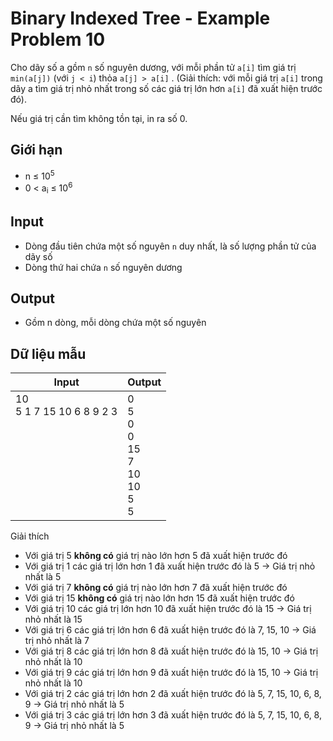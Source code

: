 # Binary Indexed Tree - Example Problem 10

Cho dãy số a gồm `n` số nguyên dương, với mỗi phần tử `a[i]` tìm giá trị `min(a[j])` (với `j < i`) thỏa `a[j] > a[i]` . (Giải thích: với mỗi giá trị `a[i]` trong dãy a tìm giá trị nhỏ nhất trong số các giá trị lớn hơn `a[i]` đã xuất hiện trước đó).

Nếu giá trị cần tìm không tồn tại, in ra số 0.

## Giới hạn

* n ≤ 10<sup>5</sup>
* 0 < a<sub>i</sub> ≤ 10<sup>6</sup>

## Input

* Dòng đầu tiên chứa một số nguyên `n` duy nhất, là số lượng phần tử của dãy số
* Dòng thứ hai chứa `n` số nguyên dương

## Output

* Gồm n dòng, mỗi dòng chứa một số nguyên

## Dữ liệu mẫu

| Input | Output |
|---|---|
| 10 <br> 5 1 7 15 10 6 8 9 2 3 <br> <br> <br> <br> <br> <br> <br> <br> <br> | 0 <br> 5 <br> 0 <br> 0 <br> 15 <br> 7 <br> 10 <br> 10 <br> 5 <br> 5

Giải thích

* Với giá trị 5 **không có** giá trị nào lớn hơn 5 đã xuất hiện trước đó
* Với giá trị 1 các giá trị lớn hơn 1 đã xuất hiện trước đó là 5 &rarr; Giá trị nhỏ nhất là 5
* Với giá trị 7 **không có** giá trị nào lớn hơn 7 đã xuất hiện trước đó
* Với giá trị 15 **không có** giá trị nào lớn hơn 15 đã xuất hiện trước đó
* Với giá trị 10 các giá trị lớn hơn 10 đã xuất hiện trước đó là 15 &rarr; Giá trị nhỏ nhất là 15
* Với giá trị 6 các giá trị lớn hơn 6 đã xuất hiện trước đó là 7, 15, 10 &rarr; Giá trị nhỏ nhất là 7
* Với giá trị 8 các giá trị lớn hơn 8 đã xuất hiện trước đó là 15, 10 &rarr; Giá trị nhỏ nhất là 10
* Với giá trị 9 các giá trị lớn hơn 9 đã xuất hiện trước đó là 15, 10 &rarr; Giá trị nhỏ nhất là 10
* Với giá trị 2 các giá trị lớn hơn 2 đã xuất hiện trước đó là 5, 7, 15, 10, 6, 8, 9  &rarr; Giá trị nhỏ nhất là 5
* Với giá trị 3 các giá trị lớn hơn 3 đã xuất hiện trước đó là 5, 7, 15, 10, 6, 8, 9  &rarr; Giá trị nhỏ nhất là 5

